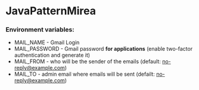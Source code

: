 # JavaPatternMirea
### Environment variables:
* MAIL_NAME - Gmail Login
* MAIL_PASSWORD - Gmail password **for applications** (enable two-factor authentication and generate it)
* MAIL_FROM - who will be the sender of the emails (default: no-reply@example.com)
* MAIL_TO - admin email where emails will be sent (defailt: no-reply@example.com)